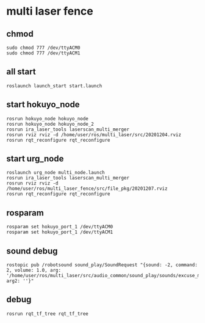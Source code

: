 # multi laser fence

## chmod
    sudo chmod 777 /dev/ttyACM0
    sudo chmod 777 /dev/ttyACM1

## all start
    roslaunch launch_start start.launch

## start hokuyo_node
    rosrun hokuyo_node hokuyo_node
    rosrun hokuyo_node hokuyo_node_2
    rosrun ira_laser_tools laserscan_multi_merger
    rosrun rviz rviz -d /home/user/ros/multi_laser/src/20201204.rviz
    rosrun rqt_reconfigure rqt_reconfigure

## start urg_node
    roslaunch urg_node multi_node.launch
    rosrun ira_laser_tools laserscan_multi_merger
    rosrun rviz rviz -d /home/user/ros/multi_laser_fence/src/file_pkg/20201207.rviz
    rosrun rqt_reconfigure rqt_reconfigure

## rosparam
    rosparam set hokuyo_port_1 /dev/ttyACM0
    rosparam set hokuyo_port_1 /dev/ttyACM1

## sound debug
    rostopic pub /robotsound sound_play/SoundRequest "{sound: -2, command: 2, volume: 1.0, arg: '/home/user/ros/multi_laser/src/audio_common/sound_play/sounds/excuse_me_ryotsu.wav', arg2: ''}"

## debug
    rosrun rqt_tf_tree rqt_tf_tree